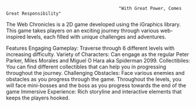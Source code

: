                                                "With Great Power, Comes Great Responsibility"
The Web Chronicles is a 2D game developed using the iGraphics library. This game takes players on an exciting journey through various web-inspired levels, each filled with unique challenges and adventures.

Features
Engaging Gameplay: Traverse through 6 different levels with increasing difficulty.
Variety of Characters: Can engage as the regular Peter Parker, Miles Morales and Miguel O Hara aka Spiderman 2099.
Collectibiles: You can find different collectibles that can help you in progressing throughout the journey.
Challenging Obstacles: Face various enemies and obstacles as you progress through the game. Throughout the levels, you will face mini-bosses and the boss as you progress towards the end of the game
Immersive Experience: Rich storyline and interactive elements that keeps the players hooked.
